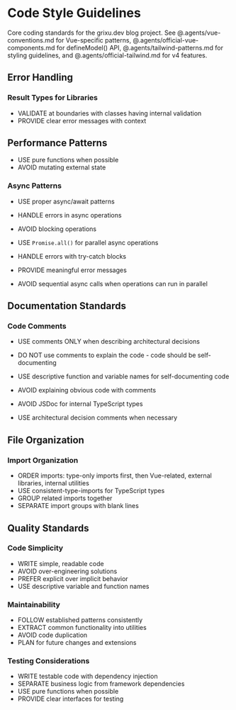 # Code Style Guidelines

Core coding standards for the grixu.dev blog project. See @.agents/vue-conventions.md for
Vue-specific patterns, @.agents/official-vue-components.md for defineModel() API,
@.agents/tailwind-patterns.md for styling guidelines, and @.agents/official-tailwind.md for v4
features.

## Error Handling

### Result Types for Libraries

- VALIDATE at boundaries with classes having internal validation
- PROVIDE clear error messages with context

## Performance Patterns

- USE pure functions when possible
- AVOID mutating external state

### Async Patterns

- USE proper async/await patterns
- HANDLE errors in async operations
- AVOID blocking operations

- USE `Promise.all()` for parallel async operations
- HANDLE errors with try-catch blocks
- PROVIDE meaningful error messages
- AVOID sequential async calls when operations can run in parallel

## Documentation Standards

### Code Comments

- USE comments ONLY when describing architectural decisions
- DO NOT use comments to explain the code - code should be self-documenting

- USE descriptive function and variable names for self-documenting code
- AVOID explaining obvious code with comments
- AVOID JSDoc for internal TypeScript types
- USE architectural decision comments when necessary

## File Organization

### Import Organization

- ORDER imports: type-only imports first, then Vue-related, external libraries, internal utilities
- USE consistent-type-imports for TypeScript types
- GROUP related imports together
- SEPARATE import groups with blank lines

## Quality Standards

### Code Simplicity

- WRITE simple, readable code
- AVOID over-engineering solutions
- PREFER explicit over implicit behavior
- USE descriptive variable and function names

### Maintainability

- FOLLOW established patterns consistently
- EXTRACT common functionality into utilities
- AVOID code duplication
- PLAN for future changes and extensions

### Testing Considerations

- WRITE testable code with dependency injection
- SEPARATE business logic from framework dependencies
- USE pure functions when possible
- PROVIDE clear interfaces for testing
